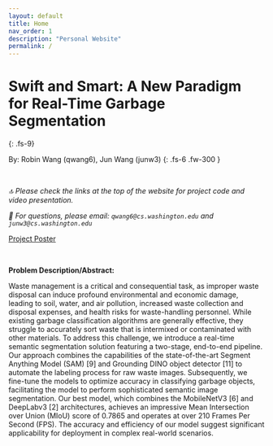 ```yaml
---
layout: default
title: Home
nav_order: 1
description: "Personal Website"
permalink: /
---
```

<!-- Introduction -->
# Swift and Smart: A New Paradigm for Real-Time Garbage Segmentation
{: .fs-9}

By: Robin Wang (qwang6), Jun Wang (junw3)
{: .fs-6 .fw-300 }

<br>

*🔝 Please check the links at the top of the website for project code and video presentation.*

*📧 For questions, please email: `qwang6@cs.washington.edu` and `junw3@cs.washington.edu`*

<a href="assets/Images/Real-time Garbage Segmentation.pdf" class="btn btn-blue">Project Poster</a>

<br>

**Problem Description/Abstract:**

Waste management is a critical and consequential task, as improper waste disposal can induce profound environmental and economic damage, leading to soil, water, and air pollution, increased waste collection and disposal expenses, and health risks for waste-handling personnel. While existing garbage classification algorithms are generally effective, they struggle to accurately sort waste that is intermixed or contaminated with other materials. To address this challenge, we introduce a real-time semantic segmentation solution featuring a two-stage, end-to-end pipeline. Our approach combines the capabilities of the state-of-the-art Segment Anything Model (SAM) [9] and Grounding DINO object detector [11] to automate the labeling process for raw waste images. Subsequently, we fine-tune the models to optimize accuracy in classifying garbage objects, facilitating the model to perform sophisticated semantic image segmentation. Our best model, which combines the MobileNetV3 [6] and DeepLabv3 [2] architectures, achieves an impressive Mean Intersection over Union (MIoU) score of 0.7865 and operates at over 210 Frames Per Second (FPS). The accuracy and efficiency of our model suggest significant applicability for deployment in complex real-world scenarios.
